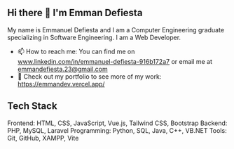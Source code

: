 ## Hi there 👋 I'm Emman Defiesta

My name is Emmanuel Defiesta and I am a Computer Engineering graduate specializing in Software Engineering. I am a Web Developer. 

- 📫 How to reach me: You can find me on www.linkedin.com/in/emmanuel-defiesta-916b172a7 or email me at emmandefiesta.23@gmail.com
- 📄 Check out my portfolio to see more of my work: https://emmandev.vercel.app/

## Tech Stack
Frontend: HTML, CSS, JavaScript, Vue.js, Tailwind CSS, Bootstrap
Backend: PHP, MySQL, Laravel
Programming: Python, SQL, Java, C++, VB.NET
Tools: Git, GitHub, XAMPP, Vite
<!--
**dfstmmn/dfstmmn** is a ✨ _special_ ✨ repository because its `README.md` (this file) appears on your GitHub profile.

Here are some ideas to get you started:

- 🔭 I’m currently working on ...
- 🌱 I’m currently learning ...
- 👯 I’m looking to collaborate on ...
- 🤔 I’m looking for help with ...
- 💬 Ask me about ...
- 📫 How to reach me: ...
- 😄 Pronouns: ...
- ⚡ Fun fact: ...
-->
